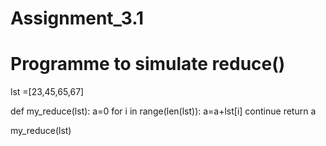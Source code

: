 # Assignment_3.1
# Programme to simulate reduce()

lst =[23,45,65,67]

def my_reduce(lst):
    a=0
    for i in range(len(lst)):
        a=a+lst[i]
        continue
    return a
   
my_reduce(lst)
